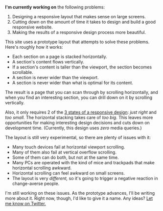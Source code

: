 **I'm currently working on** the following problems:

1. Designing a responsive layout that makes sense on large screens.
2. Cutting down on the amount of time it takes to design and build a good responsive website.
3. Making the results of a responsive design process more beautiful.

This site uses a prototype layout that attempts to solve these problems. Here's roughly how it works:

- Each section on a page is stacked horizontally.
- A section's content flows vertically.
- If a section's content is taller than the viewport, the section becomes scrollable.
- A section is never wider than the viewport.
- A section is never wider than what is optimal for its content.

The result is a page that you can scan through by scrolling horizontally, and when you find an interesting section, you can drill down on it by scrolling vertically. 

Also, it only requires 2 of the [3 states of a responsive design](http://www.designbyfront.com/demo/goldilocks-approach/): _just right_ and _too small._ The horizontal stacking takes care of _too big._ This leaves more opportunities for making interesting design decisions and cuts down on development time. (Currently, this design uses _zero_ media queries.)

The layout is still very experimental, so there are plenty of issues with it:

- Many touch devices fail at horizontal viewport scrolling.
- Many of them also fail at vertical overflow scrolling.
- Some of them can do both, but not at the same time.
- Many PCs are operated with the kind of mice and trackpads that make horizontal scrolling awkward.
- Horizontal scrolling can feel awkward on small screens.
- The layout is very _different,_ so it's going to trigger a negative reaction in change-averse people.

I'm still working on these issues. As the prototype advances, I'll be writing more about it. Right now, though, I'd like to give it a name. Any ideas? [Let me know on Twitter.](http://twitter.com/jonikorpi/)